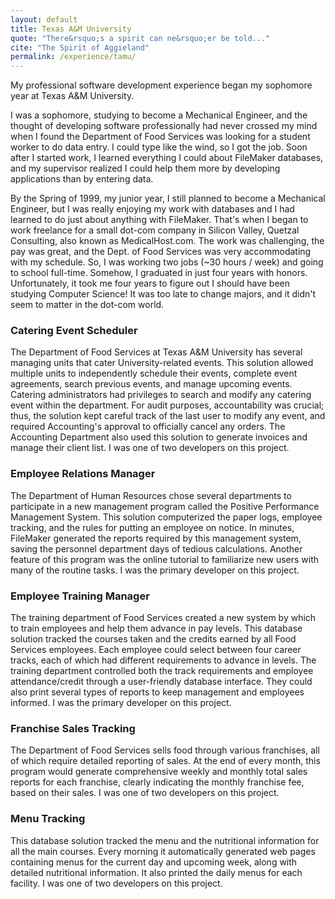 ```yaml
---
layout: default
title: Texas A&M University
quote: "There&rsquo;s a spirit can ne&rsquo;er be told..."
cite: "The Spirit of Aggieland"
permalink: /experience/tamu/
---
```


<p class="lead" markdown="1">My professional software development experience
began my sophomore year at Texas A&M University.</p>

I was a sophomore, studying to become a Mechanical Engineer, and the thought of
developing software professionally had never crossed my mind when I found the
Department of Food Services was looking for a student worker to do data entry. I
could type like the wind, so I got the job. Soon after I started work, I learned
everything I could about FileMaker databases, and my supervisor realized I could
help them more by developing applications than by entering data.

By the Spring of 1999, my junior year, I still planned to become a Mechanical
Engineer, but I was really enjoying my work with databases and I had learned to
do just about anything with FileMaker.  That's when I began to work freelance
for a small dot-com company in Silicon Valley, Quetzal Consulting, also known as
MedicalHost.com.  The work was challenging, the pay was great, and the Dept. of
Food Services was very accommodating with my schedule.  So, I was working two
jobs (~30 hours / week) and going to school full-time.  Somehow, I graduated in
just four years with honors.  Unfortunately, it took me four years to figure out
I should have been studying Computer Science!  It was too late to change majors,
and it didn't seem to matter in the dot-com world.

### Catering Event Scheduler

The Department of Food Services at Texas A&M University has several managing
units that cater University-related events.  This solution allowed multiple
units to independently schedule their events, complete event agreements, search
previous events, and manage upcoming events.  Catering administrators had
privileges to search and modify any catering event within the department.  For
audit purposes, accountability was crucial; thus, the solution kept careful
track of the last user to modify any event, and required Accounting's approval
to officially cancel any orders.  The Accounting Department also used this
solution to generate invoices and manage their client list. I was one of two
developers on this project.

### Employee Relations Manager

The Department of Human Resources chose several departments to participate in a
new management program called the Positive Performance Management System.  This
solution computerized the paper logs, employee tracking, and the rules for
putting an employee on notice.  In minutes, FileMaker generated the reports
required by this management system, saving the personnel department days of
tedious calculations.  Another feature of this program was the online tutorial
to familiarize new users with many of the routine tasks. I was the primary
developer on this project.

### Employee Training Manager

The training department of Food Services created a new system by which to train
employees and help them advance in pay levels.  This database solution tracked
the courses taken and the credits earned by all Food Services employees.  Each
employee could select between four career tracks, each of which had different
requirements to advance in levels.  The training department controlled both the
track requirements and employee attendance/credit through a user-friendly
database interface.  They could also print several types of reports to keep
management and employees informed. I was the primary developer on this project.

### Franchise Sales Tracking

The Department of Food Services sells food through various franchises, all of
which require detailed reporting of sales.  At the end of every month, this
program would generate comprehensive weekly and monthly total sales reports for
each franchise, clearly indicating the monthly franchise fee, based on their
sales. I was one of two developers on this project.

### Menu Tracking

This database solution tracked the menu and the nutritional information for all
the main courses.  Every morning it automatically generated web pages containing
menus for the current day and upcoming week, along with detailed nutritional
information.  It also printed the daily menus for each facility. I was one of
two developers on this project.
